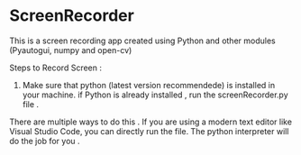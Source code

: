 # ScreenRecorder

This is a screen recording app created using Python and other modules (Pyautogui, numpy and open-cv)

Steps to Record Screen :

1. Make sure that python (latest version recommendede) is installed in your machine.
if Python is already installed , run the screenRecorder.py file .

There are multiple ways to do this .
If you are using a modern text editor like Visual Studio Code, you can directly run the file.
The python interpreter will do the job for you .
